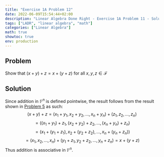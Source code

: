 ```yaml
---
title: "Exercise 1A Problem 12"
date: 2022-06-09T15:54:44+02:00
description: "Linear Algebra Done Right - Exercise 1A Problem 11 - Solution"
tags: ["LADR", "linear algebra", "math"]
categories: ["Linear Algebra"]
math: true
showtoc: true
env: production
---
```


## Problem
Show that $(x + y) + z = x + (y + z)$ for all $x,y,z \in \mathcal{F}$

## Solution
Since addition in $\mathbb{F}^n$ is defined pointwise, the result follows from the result shown in [Problem 5](https://dragonoverlord3000.github.io/posts/linear_algebra/ladr/chapter1/exercise-1a-problem-5/) as such:
$$(x + y) + z = (x_1 + y_1, x_2 + y_2, \dots, x_n + y_n) + (z_1, z_2, \dots, z_n)$$
$$= ((x_1 + y_1) + z_1, (x_2 + y_2) + z_2, \dots, (x_n + y_n) + z_n)$$
$$= (x_1 + (y_1 + z_1), x_2 + (y_2 + z_2), \dots, x_n + (y_n + z_n))$$
$$= (x_1, x_2, \dots, x_n) + (y_1 + z_1, y_2 + z_2, \dots, y_n + z_n) = x + (y + z)$$
Thus addition is associative in $\mathbb{F}^n$.


